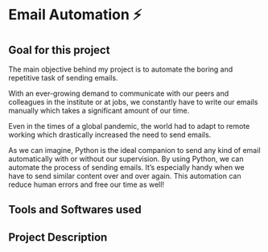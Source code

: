 # Email Automation ⚡️

## Goal for this project

The main objective behind my project is to automate the boring and repetitive task of sending emails.

With an ever-growing demand to communicate with our peers and colleagues in the institute or at jobs, we constantly have to write our emails manually which takes a significant amount of our time.

Even in the times of a global pandemic, the world had to adapt to remote working which drastically increased the need to send emails.

As we can imagine, Python is the ideal companion to send any kind of email automatically with or without our supervision.
By using Python, we can automate the process of sending emails. It’s especially handy when we have to send similar content over and over again. This automation can reduce human errors and free our time as well!

## Tools and Softwares used

## Project Description

